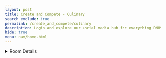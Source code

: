 ```yaml
---
layout: post
title: Create and Compete - Culinary
search_exclude: true
permalink: /create_and_compete/culinary
description: Login and explore our social media hub for everything DNHS 
hide: true
menu: nav/home.html
---
```


<details>
  <summary>Room Details</summary>

<a href="{{site.baseurl}}/moderation/rules_food/">Moderation Rules</a>

<p> 
The page offers an intuitive design where users can enter their available ingredients to receive a range of recipe ideas. It features sections for appetizers, main dishes, and desserts, with options to filter by dietary needs (such as vegan or gluten-free). Each recipe includes a short description, estimated cooking time, and difficulty rating. Users can bookmark their favorite recipes and compile shopping lists based on required ingredients. Additionally, there's an interactive feature for substituting ingredients, providing greater flexibility in meal preparation. </p>

</details>